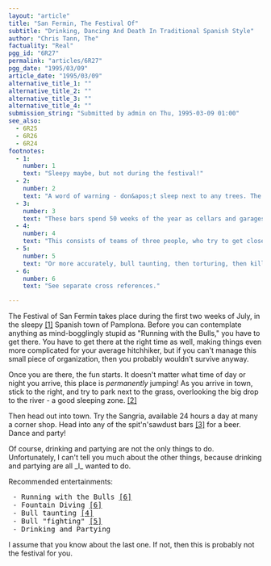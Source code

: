 ```yaml
---
layout: "article"
title: "San Fermin, The Festival Of"
subtitle: "Drinking, Dancing And Death In Traditional Spanish Style"
author: "Chris Tann, The"
factuality: "Real"
pgg_id: "6R27"
permalink: "articles/6R27"
pgg_date: "1995/03/09"
article_date: "1995/03/09"
alternative_title_1: ""
alternative_title_2: ""
alternative_title_3: ""
alternative_title_4: ""
submission_string: "Submitted by admin on Thu, 1995-03-09 01:00"
see_also:
  - 6R25
  - 6R26
  - 6R24
footnotes: 
  - 1:
    number: 1
    text: "Sleepy maybe, but not during the festival!"
  - 2:
    number: 2
    text: "A word of warning - don&apos;t sleep next to any trees. The trees in Pamplona are used as 24 hour toilets, and a sleeping body won&apos;t prevent their usage."
  - 3:
    number: 3
    text: "These bars spend 50 weeks of the year as cellars and garages, and only two weeks as bars."
  - 4:
    number: 4
    text: "This consists of teams of three people, who try to get close enough to the bull to slip a rubber ring over one horn.It is very entertaining, and the only blood spilled is that of any competitor unfortunate enough to get caught."
  - 5:
    number: 5
    text: "Or more accurately, bull taunting, then torturing, then killing. Only recommended for those who enjoy the smell of blood."
  - 6:
    number: 6
    text: "See separate cross references."

---
```

<div>
<p>The Festival of San Fermin takes place during the first two weeks of July, in the sleepy <a href="#footnote-body.1" name="footnote-link.1" class="footnote-link">[1]</a> Spanish town of Pamplona. Before you can contemplate anything as mind-bogglingly stupid as "Running with the Bulls," you have to get there. You have to get there at the right time as well, making things even more complicated for your average hitchhiker, but if you can't manage this small piece of organization, then you probably wouldn't survive anyway.</p>
<p>Once you are there, the fun starts. It doesn't matter what time of day or night you arrive, this place is <em>permanently</em> jumping! As you arrive in town, stick to the right, and try to park next to the grass, overlooking the big drop to the river - a good sleeping zone. <a href="#footnote-body.2" name="footnote-link.2" class="footnote-link">[2]</a></p>
<p>Then head out into town. Try the Sangria, available 24 hours a day at many a corner shop. Head into any of the spit'n'sawdust bars <a href="#footnote-body.3" name="footnote-link.3" class="footnote-link">[3]</a> for a beer. Dance and party!</p>
<p>Of course, drinking and partying are not the only things to do. Unfortunately, I can't tell you much about the other things, because drinking and partying are all _I_ wanted to do.</p>
<p>Recommended entertainments:</p>
<pre>
 - Running with the Bulls <a href="#footnote-body.6" name="footnote-link.6" class="footnote-link">[6]</a>
 - Fountain Diving <a href="#footnote-body.6" name="footnote-link.6" class="footnote-link">[6]</a>
 - Bull taunting <a href="#footnote-body.4" name="footnote-link.4" class="footnote-link">[4]</a>
 - Bull "fighting" <a href="#footnote-body.5" name="footnote-link.5" class="footnote-link">[5]</a>
 - Drinking and Partying
</pre>
<p>I assume that you know about the last one. If not, then this is probably not the festival for you.</p>
</div>
